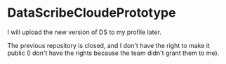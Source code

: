 # DataScribeCloudePrototype

I will upload the new version of DS to my profile later.

The previous repository is closed, and I don't have the right to make it public (I don't have the rights because the team didn't grant them to me).
